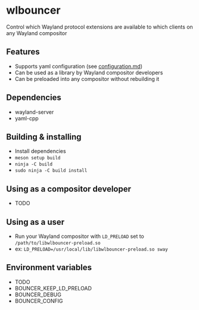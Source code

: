 # wlbouncer
Control which Wayland protocol extensions are available to which clients on any Wayland compositor

## Features
- Supports yaml configuration (see [configuration.md](configuration.md))
- Can be used as a library by Wayland compositor developers
- Can be preloaded into any compositor without rebuilding it

## Dependencies
- wayland-server
- yaml-cpp

## Building & installing
- Install dependencies
- `meson setup build`
- `ninja -C build`
- `sudo ninja -C build install`

## Using as a compositor developer
- TODO

## Using as a user
- Run your Wayland compositor with `LD_PRELOAD` set to `/path/to/libwlbouncer-preload.so`
- ex: `LD_PRELOAD=/usr/local/lib/libwlbouncer-preload.so sway`

## Environment variables
- TODO
- BOUNCER_KEEP_LD_PRELOAD
- BOUNCER_DEBUG
- BOUNCER_CONFIG
